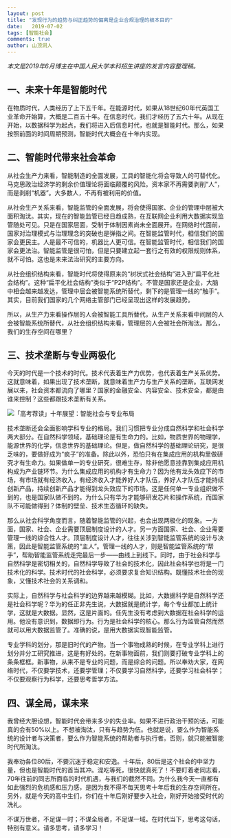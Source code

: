 ```yaml
---
layout: post
title: "发现行为的趋势与纠正趋势的偏离是企业合规治理的根本目的"
date:   2019-07-02
tags: [智能社会]
comments: true
author: 山顶洞人
---
```


*本文是2019年6月博主在中国人民大学本科招生讲座的发言内容整理稿。*

## 一、未来十年是智能时代

在物质时代，人类经历了上下五千年。在能源时代，如果从18世纪60年代英国工业革命开始算，大概是二百五十年。在信息时代，我们才经历了五六十年。从现在开始，以数据科学为起点，我们将进入后信息时代，也就是智能时代。那么，如果按照前面的时间周期预测，智能时代大概会在十年内实现。

## 二、智能时代带来社会革命

从社会生产力来看，智能制造的全面发展，工具的智能化将会导致人的可替代化。马克思政治经济学的剩余价值理论将面临颠覆的风险。资本家不再需要剥削“人”，而是剥削“机器”。大多数人，不再有被利用的价值。

从社会生产关系来看，智能监管的全面发展，将会使得国家、企业的管理中层被大面积淘汰。其实，现在的智能监管已经日趋成熟，在互联网企业利用大数据实现监管随处可见。只是在国家层面，受制于体制因素尚未全面展开。在网络时代面前，国家对治理模式与治理理念的突破也是弹指之间。在智能监管时代，相信我们的国家会更民主。人是最不可信的，机器比人更可信。在智能监管时代，相信我们的国家会更法治。智能监管是很可怕，但是只要建立起一套行之有效的权限规则体系，就不可怕。这也是未来法治研究的主要方向。

从社会组织结构来看，智能时代将使得原来的“树状式社会结构”进入到“扁平化社会结构”。这种“扁平化社会结构”类似于“P2P结构”。不管是国家还是企业，大脑中杻会越来越发达，管理中层会被智能系统所替代，剩下的是管理一线的“触手”。其实，目前我们国家的几个网络主管部门已经呈现出这样的发展趋势。

所以，从生产力来看操作层的人会被智能工具所替代，从生产关系来看中间层的人会被智能系统所替代，从社会组织结构来看，管理层的人会被社会所淘汰。那么，我们的生存空间在哪里？

## 三、技术垄断与专业两极化

今天的时代是一个技术的时代。技术代表着生产力优势，也代表着生产关系优势。这就意味着，如果出现了技术垄断，就意味着生产力与生产关系的垄断。互联网发展以来，社会资本都流向了哪里？国家的金融安全、内容安全、技术安全，都是由谁来控制？这些都跟技术垄断有关系。

![「高考荐读」十年展望：智能社会与专业布局](https://p1-tt.byteimg.com/origin/pgc-image/57897ac2e32b402685d8ec8689ccc300?from=pc)

技术垄断还会全面影响学科专业的格局。我们习惯把专业分成自然科学和社会科学两大部分。在自然科学领域，基础理论是有生命力的。比如，物质世界的物理学，能源世界的化学，信息世界的基础理论。但是，做自然科学的基础理论研究，是很乏味的，要做好成为“疯子”的准备。除此以外，恐怕只有在集成应用的机构里做研究才有生命力。如果做单一的专业研究，很难生存，除非他愿意挂靠到集成应用机构成为产业链环节。为什么集成应用的机构才有生命力？因为他有龙头效应下的市场，有市场就有经济收入，有经济收入才能养好人才队伍，养好人才队伍才能持续创新产品，持续创新产品才能得到龙头效应下的市场。这是任何单一专业组织做不到的，也是国家队做不到的。为什么只有华为才能够研发芯片和操作系统，而国家队不可能做得到？体制的壁垒、技术生态循环的缺失。

那么从社会科学角度而言，随着智能监管的兴起，也会出现两极化的现象。一方面，国家、社会、企业需要顶层制度设计的人才。另一方面国家、社会、企业需要管理一线的综合性人才。顶层制度设计人才，往往关涉到智能监管系统的设计与决策，因此是智能监管系统的“主人”。管理一线的人才，则是智能监管系统的“帮手”，帮助智能监管系统走完最后一步——由线上到线下。同时，由于社会科学与自然科学是密切相关的，自然科学导致了社会的技术化，因此社会科学也将是一门技术化的科学。技术时代的社会科学，必须要求复合知识结构。既懂技术社会的现象，又懂技术社会的关系调和。

实际上，自然科学与社会科学的边界越来越模糊。比如，大数据科学是自然科学还是社会科学呢？华为的任正非先生说，大数据就是统计学，每个专业都加上统计学，这就是大数据。显然，这是片面的。任先生没有考虑到大数据在社会科学的运用。他没有意识到，数据即行为。行为是社会科学的核心。那么行为监管自然而然就可以用大数据监管了。准确的说，是用大数据实现智能监管。

专业学科的划分，那是旧时代的产物。当一个事物成熟的时候，在专业学科上进行划分并分工研究推进，这是有好处的。在新事物面前，我们则要打破专业学科上的条条框框。新事物，从来不是专业的问题，而是综合的问题。所以奉劝大家，在网络时代，不仅要学技术，还要学管理；不仅要学习自然科学，还要学习社会科学；不仅要观察行为科学，还要思考哲学方法。

## 四、谋全局，谋未来

我曾经大胆设想，智能时代会带来多少的失业率。如果不进行政治干预的话，可能真的会有50%以上。不想被淘汰，只有与趋势为伍。也就是说，要么作为智能系统的设计者与决策者，要么作为智能系统的帮助者与执行者。否则，就只能被智能时代所淘汰。

我奉劝各位80后，不要沉迷于稳定和安逸。十年后，80后是这个社会的中坚力量，但也是智能时代的首当其冲。混吃等死，很快就真死了！不要盯着老同志看，70年往前的同志所面临的时代机遇，与我们的截然不同。为什么我今天一直都有如此强烈的危机感和压力感，是因为我不得不每天思考十年后我的生存空间所在。另外，就是今天的高中生们，你们在十年后刚好要步入社会，刚好开始接受时代的洗礼。

不谋万世者，不足谋一时；不谋全局者，不足谋一域。在时代当下，思考这句话，特别有意义。请多思考，请多学习！